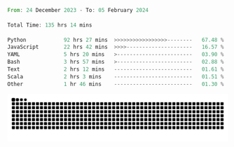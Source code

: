 <!--START_SECTION:waka-->

```rust
From: 24 December 2023 - To: 05 February 2024

Total Time: 135 hrs 14 mins

Python            92 hrs 27 mins  >>>>>>>>>>>>>>>>>--------   67.48 %
JavaScript        22 hrs 42 mins  >>>>---------------------   16.57 %
YAML              5 hrs 20 mins   >------------------------   03.90 %
Bash              3 hrs 57 mins   >------------------------   02.88 %
Text              2 hrs 12 mins   -------------------------   01.61 %
Scala             2 hrs 3 mins    -------------------------   01.51 %
Other             1 hr 46 mins    -------------------------   01.30 %
```

<!--END_SECTION:waka-->


<picture>
  <source media="(prefers-color-scheme: dark)" srcset="https://raw.githubusercontent.com/jeerawut97/jeerawut97/output/github-contribution-grid-snake.svg">
  <img alt="github contribution grid snake animation" src="https://raw.githubusercontent.com/jeerawut97/jeerawut97/output/github-contribution-grid-snake.svg">
</picture>
